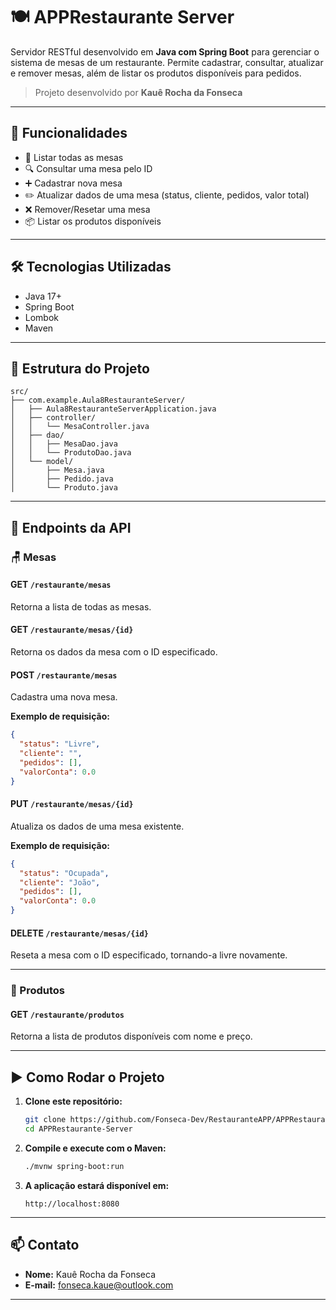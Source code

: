 
# 🍽️ APPRestaurante Server

Servidor RESTful desenvolvido em **Java com Spring Boot** para gerenciar o sistema de mesas de um restaurante. Permite cadastrar, consultar, atualizar e remover mesas, além de listar os produtos disponíveis para pedidos.

> Projeto desenvolvido por **Kauê Rocha da Fonseca**

---

## 🚀 Funcionalidades

- 🔎 Listar todas as mesas
- 🔍 Consultar uma mesa pelo ID
- ➕ Cadastrar nova mesa
- ✏️ Atualizar dados de uma mesa (status, cliente, pedidos, valor total)
- ❌ Remover/Resetar uma mesa
- 📦 Listar os produtos disponíveis

---

## 🛠️ Tecnologias Utilizadas

- Java 17+
- Spring Boot
- Lombok
- Maven

---

## 📁 Estrutura do Projeto

```
src/
├── com.example.Aula8RestauranteServer/
│   ├── Aula8RestauranteServerApplication.java
│   ├── controller/
│   │   └── MesaController.java
│   ├── dao/
│   │   ├── MesaDao.java
│   │   └── ProdutoDao.java
│   └── model/
│       ├── Mesa.java
│       ├── Pedido.java
│       └── Produto.java
```

---

## 🔗 Endpoints da API

### 🪑 Mesas

#### GET `/restaurante/mesas`
Retorna a lista de todas as mesas.

#### GET `/restaurante/mesas/{id}`
Retorna os dados da mesa com o ID especificado.

#### POST `/restaurante/mesas`
Cadastra uma nova mesa.

**Exemplo de requisição:**
```json
{
  "status": "Livre",
  "cliente": "",
  "pedidos": [],
  "valorConta": 0.0
}
```

#### PUT `/restaurante/mesas/{id}`
Atualiza os dados de uma mesa existente.

**Exemplo de requisição:**
```json
{
  "status": "Ocupada",
  "cliente": "João",
  "pedidos": [],
  "valorConta": 0.0
}
```

#### DELETE `/restaurante/mesas/{id}`
Reseta a mesa com o ID especificado, tornando-a livre novamente.

---

### 🍔 Produtos

#### GET `/restaurante/produtos`
Retorna a lista de produtos disponíveis com nome e preço.

---

## ▶️ Como Rodar o Projeto

1. **Clone este repositório:**
   ```bash
   git clone https://github.com/Fonseca-Dev/RestauranteAPP/APPRestauranteServer
   cd APPRestaurante-Server
   ```

2. **Compile e execute com o Maven:**
   ```bash
   ./mvnw spring-boot:run
   ```

3. **A aplicação estará disponível em:**
   ```
   http://localhost:8080
   ```

---

## 📫 Contato

- **Nome:** Kauê Rocha da Fonseca  
- **E-mail:** fonseca.kaue@outlook.com

---

